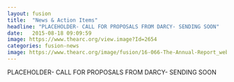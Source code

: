 ```yaml
---
layout: fusion
title:  "News & Action Items"
headline: "PLACEHOLDER- CALL FOR PROPOSALS FROM DARCY- SENDING SOON"
date:   2015-08-18 09:09:59
image: https://www.thearc.org/view.image?Id=2654
categories: fusion-news
image: https://www.thearc.org/image/fusion/16-066-The-Annual-Report_web_Page_01.jpg
---
```

PLACEHOLDER- CALL FOR PROPOSALS FROM DARCY- SENDING SOON